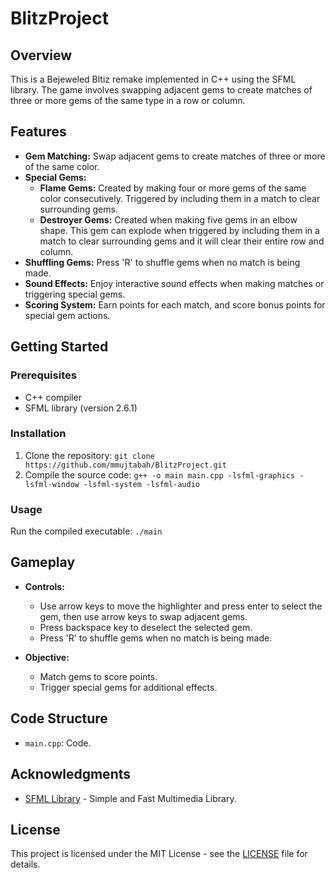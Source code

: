 # BlitzProject

## Overview

This is a Bejeweled Bltiz remake implemented in C++ using the SFML library. The game involves swapping adjacent gems to create matches of three or more gems of the same type in a row or column.

## Features

- **Gem Matching:** Swap adjacent gems to create matches of three or more of the same color.
- **Special Gems:**
  - **Flame Gems:** Created by making four or more gems of the same color consecutively. Triggered by including them in a match to clear surrounding gems.
  - **Destroyer Gems:** Created when making five gems in an elbow shape. This gem can explode when triggered by including them in a match to clear surrounding gems and it will clear their entire row and column.
- **Shuffling Gems:** Press 'R' to shuffle gems when no match is being made.
- **Sound Effects:** Enjoy interactive sound effects when making matches or triggering special gems.
- **Scoring System:** Earn points for each match, and score bonus points for special gem actions.

## Getting Started

### Prerequisites

- C++ compiler
- SFML library (version 2.6.1)

### Installation

1. Clone the repository: `git clone https://github.com/mmujtabah/BlitzProject.git`
2. Compile the source code: `g++ -o main main.cpp -lsfml-graphics -lsfml-window -lsfml-system -lsfml-audio`

### Usage

Run the compiled executable: `./main`

## Gameplay

- **Controls:**
  - Use arrow keys to move the highlighter and press enter to select the gem, then use arrow keys to swap adjacent gems.
  - Press backspace key to deselect the selected gem.
  - Press 'R' to shuffle gems when no match is being made.

- **Objective:**
  - Match gems to score points.
  - Trigger special gems for additional effects.

## Code Structure

- `main.cpp`: Code.


## Acknowledgments

- [SFML Library](https://www.sfml-dev.org/) - Simple and Fast Multimedia Library.

## License

This project is licensed under the MIT License - see the [LICENSE](LICENSE) file for details.
